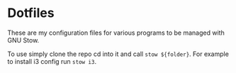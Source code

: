 # Dotfiles

These are my configuration files for various programs to be managed with GNU Stow.

To use simply clone the repo cd into it and call `stow ${folder}`. For example to install i3 config run `stow i3`.